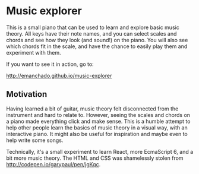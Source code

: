 Music explorer
==============

This is a small piano that can be used to learn and explore basic
music theory. All keys have their note names, and you can select
scales and chords and see how they look (and sound!) on the piano. You
will also see which chords fit in the scale, and have the chance to
easily play them and experiment with them.

If you want to see it in action, go to:

   http://emanchado.github.io/music-explorer

Motivation
----------

Having learned a bit of guitar, music theory felt disconnected from
the instrument and hard to relate to. However, seeing the scales and
chords on a piano made everything click and make sense. This is a
humble attempt to help other people learn the basics of music theory
in a visual way, with an interactive piano. It might also be useful
for inspiration and maybe even to help write some songs.

Technically, it's a small experiment to learn React, more EcmaScript
6, and a bit more music theory. The HTML and CSS was shamelessly
stolen from http://codepen.io/garypaul/pen/jgKqc.
